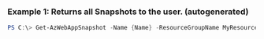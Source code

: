 
### Example 1: Returns all Snapshots to the user. (autogenerated)
```powershell
PS C:\> Get-AzWebAppSnapshot -Name {Name} -ResourceGroupName MyResourceGroup


